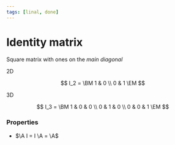 ```yaml
---
tags: [linal, done]
---
```


# Identity matrix

Square matrix with ones on the _main diagonal_

2D

$$
I_2 = \BM 1 & 0 \\ 0 & 1 \EM
$$

3D

$$
I_3 = \BM 1 & 0 & 0 \\ 0 & 1 & 0 \\ 0 & 0 & 1 \EM
$$

### Properties

- $\A I = I \A = \A$
